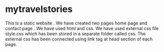 # mytravelstories
This is a static website .
We have created two pages home page and contact page .
We have used html and css.
We have used external css file style.css which has been stored in a separate folder called css.
The external css has been connected using link tag at head section of each page.
